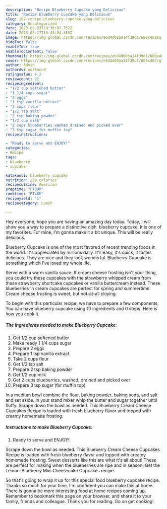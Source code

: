 ```yaml
---
description: "Recipe Blueberry Cupcake yang Delicious"
title: "Recipe Blueberry Cupcake yang Delicious"
slug: 102-recipe-blueberry-cupcake-yang-delicious
category: Uncategorized
date: 2023-05-23T19:30:07.752Z
date: 2023-05-17T13:43:04.315Z
image: https://img-global.cpcdn.com/recipes/e6d4d08ba14f39d1/680x482cq70/blueberry-cupcake-recipe-main-photo.jpg
hideToc: false
enableToc: true
enableTocContent: false
thumbnail: https://img-global.cpcdn.com/recipes/e6d4d08ba14f39d1/680x482cq70/blueberry-cupcake-recipe-main-photo.jpg
cover: https://img-global.cpcdn.com/recipes/e6d4d08ba14f39d1/680x482cq70/blueberry-cupcake-recipe-main-photo.jpg
author: Admin
authorAv: notfound
ratingvalue: 4.2
reviewcount: 22
recipeingredient:
- "1/2 cup softened butter"
- "1 1/4 cups sugar"
- "2 eggs"
- "1 tsp vanilla extract"
- "2 cups flour"
- "1/2 tsp salt"
- "2 tsp baking powder"
- "1/2 cup milk"
- "2 cups blueberries washed drained and picked over"
- "3 tsp sugar for muffin top"
recipeinstructions:

- "Ready to serve and ENJOY!"
categories:
- Recipe
tags:
- blueberry
- cupcake

katakunci: blueberry cupcake 
nutrition: 259 calories
recipecuisine: American
preptime: "PT39M"
cooktime: "PT48M"
recipeyield: "1"
recipecategory: Lunch

---
```



Hey everyone, hope you are having an amazing day today. Today, I will show you a way to prepare a distinctive dish, blueberry cupcake. It is one of my favorites. For mine, I'm gonna make it a bit unique. This will be really delicious.

Blueberry Cupcake is one of the most favored of recent trending foods in the world. It's appreciated by millions daily. It's easy, it's quick, it tastes delicious. They are nice and they look wonderful. Blueberry Cupcake is something which I've loved my whole life.

Serve with a warm vanilla sauce. If cream cheese frosting isn&#39;t your thing, you could try these cupcakes with the strawberry whipped cream from these strawberry shortcake cupcakes or vanilla buttercream instead. These blueberries &#39;n cream cupcakes are perfect for spring and summertime. Cream cheese frosting is sweet, but not-at-all cloying.


To begin with this particular recipe, we have to prepare a few components. You can have blueberry cupcake using 10 ingredients and 0 steps. Here is how you cook it.

<!--inarticleads1-->

##### The ingredients needed to make Blueberry Cupcake:

1. Get 1/2 cup softened butter
1. Make ready 1 1/4 cups sugar
1. Prepare 2 eggs
1. Prepare 1 tsp vanilla extract
1. Take 2 cups flour
1. Get 1/2 tsp salt
1. Prepare 2 tsp baking powder
1. Get 1/2 cup milk
1. Get 2 cups blueberries, washed, drained and picked over
1. Prepare 3 tsp sugar (for muffin top)


In a medium bowl combine the flour, baking powder, baking soda, and salt and set aside. In your stand mixer whip the butter and sugar together until fluffy. Scrape down the bowl as needed. This Blueberry Cream Cheese Cupcakes Recipe is loaded with fresh blueberry flavor and topped with creamy homemade frosting. 

<!--inarticleads2-->

##### Instructions to make Blueberry Cupcake:


1. Ready to serve and ENJOY!

Scrape down the bowl as needed. This Blueberry Cream Cheese Cupcakes Recipe is loaded with fresh blueberry flavor and topped with creamy homemade frosting. Sweet desserts like this are what it&#39;s all about! These are perfect for making when the blueberries are ripe and in season! Get the Lemon-Blueberry Mini Cheesecake Cupcakes recipe. 

So that's going to wrap it up for this special food blueberry cupcake recipe. Thanks so much for your time. I'm confident you can make this at home. There is gonna be more interesting food at home recipes coming up. Remember to bookmark this page on your browser, and share it to your family, friends and colleague. Thank you for reading. Go on get cooking!
